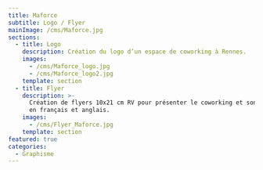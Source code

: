 ```yaml
---
title: Maforce
subtitle: Logo / Flyer
mainImage: /cms/Maforce.jpg
sections:
  - title: Logo
    description: Création du logo d’un espace de coworking à Rennes.
    images:
      - /cms/Maforce_logo.jpg
      - /cms/Maforce_logo2.jpg
    template: section
  - title: Flyer
    description: >-
      Création de flyers 10x21 cm RV pour présenter le coworking et son offre,
      en français et anglais.
    images:
      - /cms/Flyer_Maforce.jpg
    template: section
featured: true
categories:
  - Graphisme
---
```


